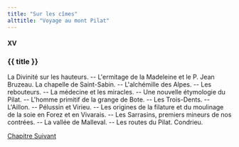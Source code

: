 ```yaml
---
title: "Sur les cîmes"
alttitle: "Voyage au mont Pilat"
---
```


#### XV

### {{ title }}

<div class="tltr">

La Divinité sur les hauteurs. -- L'ermitage de la Madeleine et le P. Jean Bruzeau.
La chapelle de Saint-Sabin. -- L'alchémille des Alpes. -- Les rebouteurs. -- La médecine
et les miracles. -- Une nouvelle étymologie du Pilat. -- L'homme primitif de la grange
de Bote. -- Les Trois-Dents. -- L'Aillon. -- Pélussin et Virieu. -- Les origines de la
filature et du moulinage de la soie en Forez et en Vivarais. -- Les Sarrasins,
premiers mineurs de nos contrées. -- La vallée de Malleval. -- Les routes du Pilat.
Condrieu.

</div>

<div id="next">

[Chapitre Suivant](16.html)

</div>
